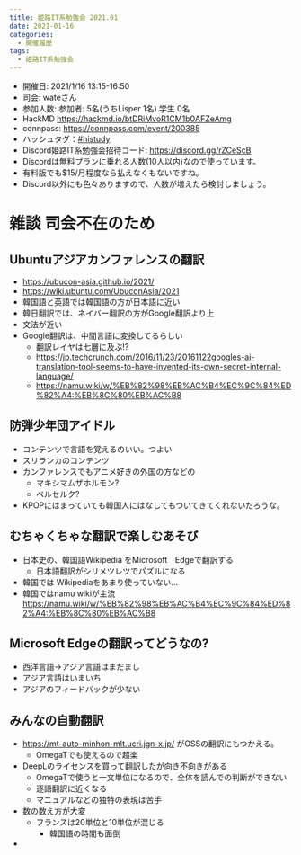 ```yaml
---
title: 姫路IT系勉強会 2021.01
date: 2021-01-16
categories:
  - 開催履歴
tags:
  - 姫路IT系勉強会
---
```


* 開催日: 2021/1/16 13:15-16:50
* 司会: wateさん
* 参加人数: 参加者: 5名(うちLisper 1名)  学生 0名
* HackMD https://hackmd.io/btDRiMvoR1CM1b0AFZeAmg
* connpass: https://connpass.com/event/200385
* ハッシュタグ：[#histudy](https://twitter.com/search?q=%23histudy&src=typd)
* Discord姫路IT系勉強会招待コード: https://discord.gg/rZCeScB
* Discordは無料プランに乗れる人数(10人以内)なので使っています。
* 有料版でも$15/月程度なら払えなくもないですね。
* Discord以外にも色々ありますので、人数が増えたら検討しましょう。

# 雑談 司会不在のため

## Ubuntuアジアカンファレンスの翻訳

* https://ubucon-asia.github.io/2021/
* https://wiki.ubuntu.com/UbuconAsia/2021
* 韓国語と英語では韓国語の方が日本語に近い
* 韓日翻訳では、ネイバー翻訳の方がGoogle翻訳より上
* 文法が近い
* Google翻訳は、中間言語に変換してるらしい
    * 翻訳レイヤは七層に及ぶ!?
    * https://jp.techcrunch.com/2016/11/23/20161122googles-ai-translation-tool-seems-to-have-invented-its-own-secret-internal-language/
    * https://namu.wiki/w/%EB%82%98%EB%AC%B4%EC%9C%84%ED%82%A4:%EB%8C%80%EB%AC%B8

## 防弾少年団アイドル

* コンテンツで言語を覚えるのいい。つよい
* スリランカのコンテンツ
* カンファレンスでもアニメ好きの外国の方などの
    - マキシマムザホルモン?
    - ベルセルク?
* KPOPにはまっていても韓国人にはなしてもついてきてくれないだろうな。

## むちゃくちゃな翻訳で楽しむあそび

* 日本史の、韓国語Wikipedia をMicrosoft　Edgeで翻訳する
    * 日本語翻訳がシリメツレツでパズルになる
* 韓国では Wikipediaをあまり使っていない...
* 韓国ではnamu wikiが主流 https://namu.wiki/w/%EB%82%98%EB%AC%B4%EC%9C%84%ED%82%A4:%EB%8C%80%EB%AC%B8

## Microsoft Edgeの翻訳ってどうなの?

* 西洋言語→アジア言語はまだまし
* アジア言語はいまいち
* アジアのフィードバックが少ない

## みんなの自動翻訳

* https://mt-auto-minhon-mlt.ucri.jgn-x.jp/ がOSSの翻訳にもつかえる。
    * OmegaTでも使えるので超楽
* DeepLのライセンスを買って翻訳したが向き不向きがある
    * OmegaTで使うと一文単位になるので、全体を読んでの判断ができない
    * 逐語翻訳に近くなる
    * マニュアルなどの独特の表現は苦手
* 数の数え方が大変
    * フランスは20単位と10単位が混じる
        * 韓国語の時間も面倒
*     

